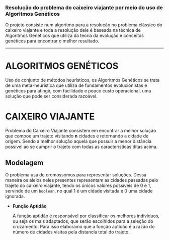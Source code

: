 
### Resolução do problema do caixeiro viajante por meio do uso de Algoritmos Genéticos 

O projeto consiste num algoritmo para a resolução no problema clássico do caixeiro viajante e toda a resolução dele é baseada na técnica de Algoritmos Genéticos que utiliza da teoria da evolução e conceitos genéticos para encontrar o melhor resultado.

---
# ALGORITMOS GENÉTICOS 
Uso de conjunto de métodos heurísticos, os Algoritmos Genéticos se trata de uma meta-heurística que utiliza de fundamentos evolucionistas e genéticos para atingir, com facilidade e pouco custo operacional, uma solução que pode ser considerada razoável. 

# CAIXEIRO VIAJANTE
Problema do Caixeiro Viajante consistem em encontrar a melhor solução que compoe um trajeto visitando **n** cidades e retornando a cidade de origem. Sendo a melhor solução aquela que possuir a menor distância possível ao se cumprir o trajeto com todas as características ditas acima.

## Modelagem    
O problema usa de cromossomos para representar soluções. Dessa maneira os alelos neles presentes representam as cidades passadas pelo trajeto do caixeiro viajante, tendo os únicos valores possíveis de 0 e 1, servindo de um <code>boolean</code>, no qual 1 é um cidade visitada e 0 uma cidade ignorada. 

* **Função Aptidão**

    A função aptidão é responsável por classificar os melhores individuos, ou seja os mais adaptados, que serão escolhidos para a seleção do cruzamento. Para isso elaboramo que a função aptidão é a razão do número de cidades visitas pela distancia total do trajeto.